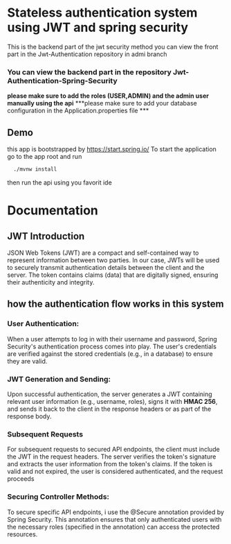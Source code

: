 
# Stateless authentication system using JWT and spring security

This is the backend part of the jwt security method you can view the front part in the Jwt-Authentication repository in admi branch
### You can view the backend part in the repository **Jwt-Authentication-Spring-Security** 
**please make sure to add the roles (USER,ADMIN) and the admin user manually using the api**
***please make sure to add your database configuration in the Application.properties file ***


## Demo
this app is bootstrapped by https://start.spring.io/ 
To start the application go to the app root and run 
```bash
  ./mvnw install
```  
then run the api using you favorit ide


# Documentation

## JWT Introduction
JSON Web Tokens (JWT) are a compact and self-contained way to represent information between two parties. In our case, JWTs will be used to securely transmit authentication details between the client and the server. The token contains claims (data) that are digitally signed, ensuring their authenticity and integrity.
## how the authentication flow works in this system
### User Authentication:
When a user attempts to log in with their username and password, Spring Security's authentication process comes into play. The user's credentials are verified against the stored credentials (e.g., in a database) to ensure they are valid.
### JWT Generation and Sending:
Upon successful authentication, the server generates a JWT containing relevant user information (e.g., username, roles), signs it with **HMAC 256**, and sends it back to the client in the response headers or as part of the response body.

### Subsequent Requests
For subsequent requests to secured API endpoints, the client must include the JWT in the request headers. The server verifies the token's signature and extracts the user information from the token's claims. If the token is valid and not expired, the user is considered authenticated, and the request proceeds
### Securing Controller Methods:
To secure specific API endpoints, i use the @Secure annotation provided by Spring Security. This annotation ensures that only authenticated users with the necessary roles (specified in the annotation) can access the protected resources.
